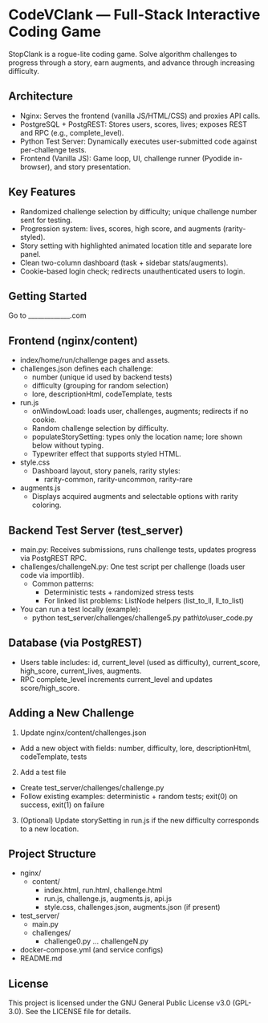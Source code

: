 # CodeVClank — Full-Stack Interactive Coding Game

StopClank is a rogue-lite coding game. Solve algorithm challenges to progress through a story, earn augments, and advance through increasing difficulty.

## Architecture

- Nginx: Serves the frontend (vanilla JS/HTML/CSS) and proxies API calls.
- PostgreSQL + PostgREST: Stores users, scores, lives; exposes REST and RPC (e.g., complete_level).
- Python Test Server: Dynamically executes user-submitted code against per-challenge tests.
- Frontend (Vanilla JS): Game loop, UI, challenge runner (Pyodide in-browser), and story presentation.

## Key Features

- Randomized challenge selection by difficulty; unique challenge number sent for testing.
- Progression system: lives, scores, high score, and augments (rarity-styled).
- Story setting with highlighted animated location title and separate lore panel.
- Clean two-column dashboard (task + sidebar stats/augments).
- Cookie-based login check; redirects unauthenticated users to login.

## Getting Started

Go to _____________.com


## Frontend (nginx/content)

- index/home/run/challenge pages and assets.
- challenges.json defines each challenge:
  - number (unique id used by backend tests)
  - difficulty (grouping for random selection)
  - lore, descriptionHtml, codeTemplate, tests
- run.js
  - onWindowLoad: loads user, challenges, augments; redirects if no cookie.
  - Random challenge selection by difficulty.
  - populateStorySetting: types only the location name; lore shown below without typing.
  - Typewriter effect that supports styled HTML.
- style.css
  - Dashboard layout, story panels, rarity styles:
    - rarity-common, rarity-uncommon, rarity-rare
- augments.js
  - Displays acquired augments and selectable options with rarity coloring.

## Backend Test Server (test_server)

- main.py: Receives submissions, runs challenge tests, updates progress via PostgREST RPC.
- challenges/challengeN.py: One test script per challenge (loads user code via importlib).
  - Common patterns:
    - Deterministic tests + randomized stress tests
    - For linked list problems: ListNode helpers (list_to_ll, ll_to_list)
- You can run a test locally (example):
  - python test_server/challenges/challenge5.py path\to\user_code.py

## Database (via PostgREST)

- Users table includes: id, current_level (used as difficulty), current_score, high_score, current_lives, augments.
- RPC complete_level increments current_level and updates score/high_score.

## Adding a New Challenge

1) Update nginx/content/challenges.json
- Add a new object with fields: number, difficulty, lore, descriptionHtml, codeTemplate, tests

2) Add a test file
- Create test_server/challenges/challenge<number>.py
- Follow existing examples: deterministic + random tests; exit(0) on success, exit(1) on failure

3) (Optional) Update storySetting in run.js if the new difficulty corresponds to a new location.


## Project Structure

- nginx/
  - content/
    - index.html, run.html, challenge.html
    - run.js, challenge.js, augments.js, api.js
    - style.css, challenges.json, augments.json (if present)
- test_server/
  - main.py
  - challenges/
    - challenge0.py … challengeN.py
- docker-compose.yml (and service configs)
- README.md

## License

This project is licensed under the GNU General Public License v3.0 (GPL-3.0).
See the LICENSE file for details.